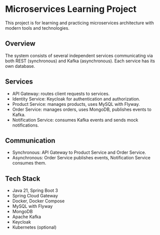 # Microservices Learning Project

This project is for learning and practicing microservices architecture with modern tools and technologies.

## Overview
The system consists of several independent services communicating via both REST (synchronous) and Kafka (asynchronous). Each service has its own database.

## Services
- API Gateway: routes client requests to services.
- Identity Service: Keycloak for authentication and authorization.
- Product Service: manages products, uses MySQL with Flyway.
- Order Service: manages orders, uses MongoDB, publishes events to Kafka.
- Notification Service: consumes Kafka events and sends mock notifications.

## Communication
- Synchronous: API Gateway to Product Service and Order Service.
- Asynchronous: Order Service publishes events, Notification Service consumes them.

## Tech Stack
- Java 21, Spring Boot 3
- Spring Cloud Gateway
- Docker, Docker Compose
- MySQL with Flyway
- MongoDB
- Apache Kafka
- Keycloak
- Kubernetes (optional)